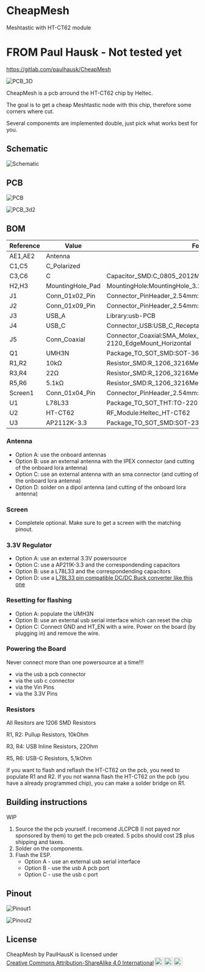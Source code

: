 # CheapMesh
Meshtastic with HT-CT62 module

#  FROM Paul Hausk - Not tested yet
https://gitlab.com/paulhausk/CheapMesh

![PCB_3D](./images/PCB_3D.png)

CheapMesh is a pcb arround the HT-CT62 chip by Heltec.

The goal is to get a cheap Meshtastic node with this chip, therefore some corners where cut.

Several componemts are implemented double, just pick what works best for you.

## Schematic

![Schematic](./schematics/Schematic.png)

## PCB

![PCB](./images/PCB.png)

![PCB_3d2](./images/3d.png)


## BOM
|Reference|Value           |Footprint                                                  |Qty|
|---------|----------------|-----------------------------------------------------------|---|
|AE1,AE2  |Antenna         |                                                           |2  |
|C1,C5    |C_Polarized     |                                                           |2  |
|C3,C6    |C               |Capacitor_SMD:C_0805_2012Metric_Pad1.18x1.45mm_HandSolder  |2  |
|H2,H3    |MountingHole_Pad|MountingHole:MountingHole_3.2mm_M3_DIN965_Pad              |2  |
|J1       |Conn_01x02_Pin  |Connector_PinHeader_2.54mm:PinHeader_1x02_P2.54mm_Vertical |1  |
|J2       |Conn_01x09_Pin  |Connector_PinHeader_2.54mm:PinHeader_1x09_P2.54mm_Vertical |1  |
|J3       |USB_A           |Library:usb-PCB                                            |1  |
|J4       |USB_C           |Connector_USB:USB_C_Receptacle_HRO_TYPE-C-31-M-12          |1  |
|J5       |Conn_Coaxial    |Connector_Coaxial:SMA_Molex_73251-2120_EdgeMount_Horizontal|1  |
|Q1       |UMH3N           |Package_TO_SOT_SMD:SOT-363_SC-70-6                         |1  |
|R1,R2    |10kΩ            |Resistor_SMD:R_1206_3216Metric_Pad1.30x1.75mm_HandSolder   |2  |
|R3,R4    |22Ω             |Resistor_SMD:R_1206_3216Metric_Pad1.30x1.75mm_HandSolder   |2  |
|R5,R6    |5.1kΩ           |Resistor_SMD:R_1206_3216Metric_Pad1.30x1.75mm_HandSolder   |2  |
|Screen1  |Conn_01x04_Pin  |Connector_PinHeader_2.54mm:PinHeader_1x04_P2.54mm_Vertical |1  |
|U1       |L78L33          |Package_TO_SOT_THT:TO-220-3_Vertical                       |1  |
|U2       |HT-CT62         |RF_Module:Heltec_HT-CT62                                   |1  |
|U3       |AP2112K-3.3     |Package_TO_SOT_SMD:SOT-23-5                                |1  |



### Antenna 
* Option A: use the onboard antennas
* Option B: use an external antenna with the IPEX connector (and cutting of the onboard lora antenna)
* Option C: use an external antenna with an sma connector (and cutting of the onboard lora antenna)
* Option D: solder on a dipol antenna (and cutting of the onboard lora antenna)
  
### Screen
* Completele optional. Make sure to get a screen with the matching pinout.

### 3.3V Regulator
* Option A: use an external 3.3V powersource
* Option C: use a AP211K-3.3 and the correspondending capacitors
* Option B: use a L78L33 and the correspondending capacitors
* Option D: use a [L78L33 pin compatible DC/DC Buck converter like this one](https://aliexpress.com/item/1005005626634245.html?spm=a2g0o.productlist.main.1.1897OyxROyxRry&algo_pvid=5153460b-3c1f-4c8b-b6be-ddba46f5bff5&algo_exp_id=5153460b-3c1f-4c8b-b6be-ddba46f5bff5-0&pdp_npi=4%40dis%21EUR%211.55%210.95%21%21%211.62%210.99%21%402103853617143919371401715e9ea6%2112000033795813043%21sea%21DE%210%21AB&curPageLogUid=g6keG6AFecrJ&utparam-url=scene%3Asearch%7Cquery_from%3A)
  
### Resetting for flashing
* Option A: populate the UMH3N
* Option B: use an external usb serial interface which can reset the chip
* Option C: Connect GND and HT_EN with a wire. Power on the board (by plugging in) and remove the wire.

### Powering the Board
Never connect more than one powersource at a time!!!
* via the usb a pcb connector
* via the usb c connector 
* via the Vin Pins
* via the 3.3V Pins
  

### Resistors
All Resitors are 1206 SMD Resistors

R1, R2: Pullup Resistors, 10kOhm

R3, R4: USB Inline Resistors, 22Ohm

R5, R6: USB-C Resistors, 5,1kOhm

If you want to flash and reflash the HT-CT62 on the pcb, you need to populate R1 and R2.
If you not wanna flash the HT-CT62 on the pcb (you have a already programmed chip), you can make a solder bridge on R1.


## Building instructions
WIP
1. Source the the pcb yourself. I recomend JLCPCB (I not payed nor sponsored by them) to get the pcb created. 5 pcbs should cost 2$ plus shipping and taxes.
2. Solder on the components.
3. Flash the ESP.
    * Option A -  use an external usb serial interface
    * Option B - use the usb A pcb port
    * Option C - use the usb c port

## Pinout

![Pinout1](./images/pinout.png)

![Pinout2](./images/HT-CT62.png)

 ## License
 <p xmlns:cc="http://creativecommons.org/ns#" xmlns:dct="http://purl.org/dc/terms/"><span property="dct:title">CheapMesh</span> by <span property="cc:attributionName">PaulHausK</span> is licensed under <a href="https://creativecommons.org/licenses/by-sa/4.0/?ref=chooser-v1" target="_blank" rel="license noopener noreferrer" style="display:inline-block;">Creative Commons Attribution-ShareAlike 4.0 International<img style="height:22px!important;margin-left:3px;vertical-align:text-bottom;" src="https://mirrors.creativecommons.org/presskit/icons/cc.svg?ref=chooser-v1" alt=""><img style="height:22px!important;margin-left:3px;vertical-align:text-bottom;" src="https://mirrors.creativecommons.org/presskit/icons/by.svg?ref=chooser-v1" alt=""><img style="height:22px!important;margin-left:3px;vertical-align:text-bottom;" src="https://mirrors.creativecommons.org/presskit/icons/sa.svg?ref=chooser-v1" alt=""></a></p>
